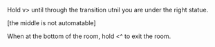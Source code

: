 Hold v> until through the transition utnil you are under the right statue.

[the middle is not automatable]

When at the bottom of the room, hold <^ to exit the room.
